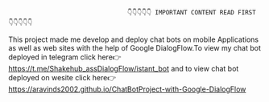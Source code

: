       
                                     👇👇👇👇👇 IMPORTANT CONTENT READ FIRST  👇👇👇👇👇
      

This project made me develop and deploy chat bots on mobile Applications as well as web sites with the help of Google DialogFlow.To view my chat bot deployed in telegram
click here👉 https://t.me/Shakehub_assDialogFlow/istant_bot 
and to view chat bot deployed on wesite 
click here👉 https://aravinds2002.github.io/ChatBotProject-with-Google-DialogFlow
